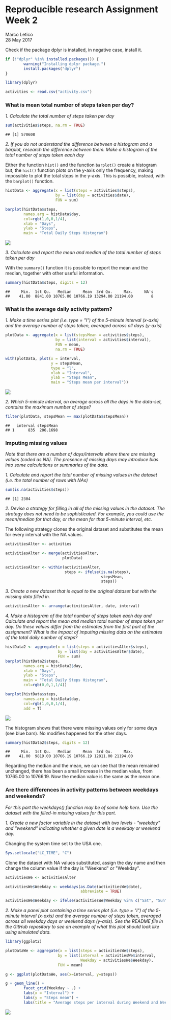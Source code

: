# Reproducible research Assignment Week 2
Marco Letico  
28 May 2017  



Check if the package dplyr is installed, in negative case, install it.


```r
if (!"dplyr" %in% installed.packages()) {
        warning("Installing dplyr package.")
        install.packages("dplyr")
}

library(dplyr)

activities <- read.csv("activity.csv")
```

### What is mean total number of steps taken per day?

*1. Calculate the total number of steps taken per day*


```r
sum(activities$steps, na.rm = TRUE)
```

```
## [1] 570608
```

*2. If you do not understand the difference between a histogram and a barplot, research the difference between them. Make a histogram of the total number of steps taken each day*

Either the function `hist()` and the function `barplot()` create a histogram but, the `hist()` function plots on the y-axis only the frequency, making impossible to plot the total steps in the y-axis. This is possible, instead, with the `barplot()` function.


```r
histData <- aggregate(x = list(steps = activities$steps), 
                      by = list(day = activities$date), 
                      FUN = sum)

barplot(histData$steps,
        names.arg = histData$day,
        col=rgb(1,0,0,1/4),
        xlab = "Days",
        ylab = "Steps",
        main = "Total Daily Steps Histogram")
```

![](PA1_template_files/figure-html/unnamed-chunk-3-1.png)<!-- -->

*3. Calculate and report the mean and median of the total number of steps taken per day*

With the `summary()` function it is possible to report the mean and the median, together with other useful information.


```r
summary(histData$steps, digits = 12)
```

```
##     Min.  1st Qu.   Median     Mean  3rd Qu.     Max.     NA's 
##    41.00  8841.00 10765.00 10766.19 13294.00 21194.00        8
```

### What is the average daily activity pattern?

*1. Make a time series plot (i.e. type = "l") of the 5-minute interval (x-axis) and the average number of steps taken, averaged across all days (y-axis)*


```r
plotData <- aggregate(x = list(stepsMean = activities$steps), 
                      by = list(interval = activities$interval), 
                      FUN = mean, 
                      na.rm = TRUE)

with(plotData, plot(x = interval,
                    y = stepsMean,
                    type = "l",
                    xlab = "Interval",
                    ylab = "Steps Mean",
                    main = "Steps mean per interval"))
```

![](PA1_template_files/figure-html/unnamed-chunk-5-1.png)<!-- -->

*2. Which 5-minute interval, on average across all the days in the data-set, contains the maximum number of steps?*


```r
filter(plotData, stepsMean == max(plotData$stepsMean))
```

```
##   interval stepsMean
## 1      835  206.1698
```

### Imputing missing values

*Note that there are a number of days/intervals where there are missing values (coded as NA). The presence of missing days may introduce bias into some calculations or summaries of the data.*

*1. Calculate and report the total number of missing values in the dataset (i.e. the total number of rows with NAs)*


```r
sum(is.na(activities$steps))
```

```
## [1] 2304
```

*2. Devise a strategy for filling in all of the missing values in the dataset. The strategy does not need to be sophisticated. For example, you could use the mean/median for that day, or the mean for that 5-minute interval, etc.*

The following strategy clones the original dataset and substitutes the mean for every interval with the NA values.


```r
activitiesAlter <- activities

activitiesAlter <- merge(activitiesAlter, 
                         plotData)

activitiesAlter <- within(activitiesAlter, 
                          steps <- ifelse(is.na(steps), 
                                          stepsMean, 
                                          steps))
```

*3. Create a new dataset that is equal to the original dataset but with the missing data filled in.*


```r
activitiesAlter <- arrange(activitiesAlter, date, interval)
```

*4. Make a histogram of the total number of steps taken each day and Calculate and report the mean and median total number of steps taken per day. Do these values differ from the estimates from the first part of the assignment? What is the impact of imputing missing data on the estimates of the total daily number of steps?*


```r
histData2 <- aggregate(x = list(steps = activitiesAlter$steps), 
                       by = list(day = activitiesAlter$date), 
                       FUN = sum)
barplot(histData2$steps,
        names.arg = histData2$day,
        xlab = "Days",
        ylab = "Steps",
        main = "Total Daily Steps Histogram",
        col=rgb(0,0,1,1/4))

barplot(histData$steps,
        names.arg = histData$day,
        col=rgb(1,0,0,1/4),
        add = T)
```

![](PA1_template_files/figure-html/unnamed-chunk-10-1.png)<!-- -->

The histogram shows that there were missing values only for some days (see blue bars). No modifies happened for the other days.


```r
summary(histData2$steps, digits = 12)
```

```
##     Min.  1st Qu.   Median     Mean  3rd Qu.     Max. 
##    41.00  9819.00 10766.19 10766.19 12811.00 21194.00
```

Regarding the median and the mean, we can see that the mean remained unchanged, there has been a small increase in the median value, from 10765.00 to 10766.19. Now the median value is the same as the mean one.

### Are there differences in activity patterns between weekdays and weekends?

*For this part the weekdays() function may be of some help here. Use the dataset with the filled-in missing values for this part.*

*1. Create a new factor variable in the dataset with two levels - "weekday" and "weekend" indicating whether a given date is a weekday or weekend day.*

Changing the system time set to the USA one.

```r
Sys.setlocale("LC_TIME", "C")
```

Clone the dataset with NA values substituted, assign the day name and then change the column value if the day is "Weekend" or "Weekday".

```r
activitiesWe <- activitiesAlter

activitiesWe$Weekday <- weekdays(as.Date(activitiesWe$date), 
                                 abbreviate = TRUE)

activitiesWe$Weekday <- ifelse(activitiesWe$Weekday %in% c("Sat", "Sun"), "Weekend", "Weekday")
```

*2. Make a panel plot containing a time series plot (i.e. type = "l") of the 5-minute interval (x-axis) and the average number of steps taken, averaged across all weekday days or weekend days (y-axis). See the README file in the GitHub repository to see an example of what this plot should look like using simulated data.*


```r
library(ggplot2)

plotDataWe <- aggregate(x = list(steps = activitiesWe$steps), 
                       by = list(interval = activitiesWe$interval,
                                 Weekday = activitiesWe$Weekday), 
                       FUN = mean)

g <- ggplot(plotDataWe, aes(x=interval, y=steps))

g + geom_line() + 
        facet_grid(Weekday ~ .) +
        labs(x = "Interval") +
        labs(y = "Steps mean") +
        labs(title = "Average steps per interval during Weekend and Weekdays")
```

![](PA1_template_files/figure-html/unnamed-chunk-14-1.png)<!-- -->
